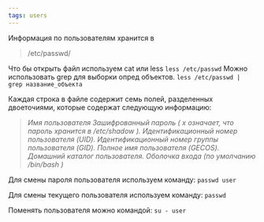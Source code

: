 ```yaml
---
tags: users
---
```

 Информация по пользователям хранится в 
> /etc/passwd/

Что бы открыть файл используем cat или less
`less /etc/passwd` 
Можно использовать grep для выборки опред объектов.
`less /etc/passwd | grep название_объекта`



Каждая строка в файле содержит семь полей, разделенных двоеточиями, которые содержат следующую информацию:
>	*Имя пользователя*
	*Зашифрованный пароль ( x означает, что пароль хранится в /etc/shadow ).
	Идентификационный номер пользователя (UID).
	Идентификационный номер группы пользователя (GID).
	Полное имя пользователя (GECOS).
	Домашний каталог пользователя.
	Оболочка входа (по умолчанию /bin/bash )*


Для смены пароля пользователя используем команду: 
	`passwd user`

Для смены текущего пользователя используем команду: 
	`passwd`

Поменять пользователя можно командой: 
	`su - user`